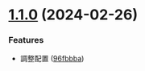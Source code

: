 # [1.1.0](https://github-waynetsou85/WayneTsou85/mssc-jackson-example-master/compare/v1.0.0...v1.1.0) (2024-02-26)


### Features

* 調整配置 ([96fbbba](https://github-waynetsou85/WayneTsou85/mssc-jackson-example-master/commit/96fbbba2304ba29f9ec714c20e2bd6f0b02ced64))
